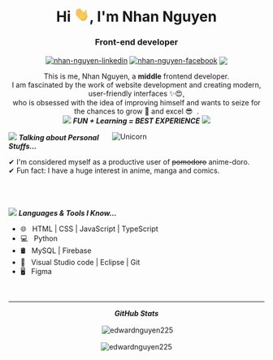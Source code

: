 <h1 align="center">Hi <img src="https://raw.githubusercontent.com/ABSphreak/ABSphreak/master/gifs/Hi.gif" width="30px">, I'm Nhan Nguyen</h1>
<h3 align="center">Front-end developer</h3>
<p align="center">
<a href="https://www.linkedin.com/in/nhan-nguyen-6218b21a7/" target="blank"><img align="center" src="https://img.shields.io/badge/LinkedIn-0077B5?style=for-the-badge&logo=linkedin&logoColor=white" alt="nhan-nguyen-linkedin"/></a>
<a href="https://www.facebook.com/trinhan.vn/" target="blank"><img align="center" src="https://img.shields.io/badge/Facebook-1877F2?style=for-the-badge&logo=facebook&logoColor=white" alt="nhan-nguyen-facebook"/></a>
 <a href = "mailto:trinhan194@gmail.com"><img align="center" src="https://img.shields.io/badge/Gmail-D14836?style=for-the-badge&logo=gmail&logoColor=white"/></a>
</p>

<p align="center">
    This is me, Nhan Nguyen, a <b>middle</b> frontend developer. <br>
    I am fascinated by the work of website development and creating modern, user-friendly interfaces ✨😍,
    <br>who is obsessed with the idea of improving himself and wants to seize for the chances to grow 🚀 and excel 😎 &nbsp.
  <br>
  <img src="https://media.giphy.com/media/VgCDAzcKvsR6OM0uWg/giphy.gif" width="50" /> <b><i>FUN + Learning = BEST EXPERIENCE</i></b> <img src="https://media.giphy.com/media/7j2hfyeVcDtf2/giphy.gif" width="50" />
</p>

<img align="right" width=300px alt="Unicorn" src="https://media.giphy.com/media/3ohs4BSacFKI7A717y/giphy.gif" />

<img src="https://media.giphy.com/media/ObNTw8Uzwy6KQ/giphy.gif" width="30px">&nbsp;**_Talking about Personal Stuffs..._**

✔ I'm considered myself as a productive user of ~~pomodoro~~ anime-doro.<br>
✔ Fun fact: I have a huge interest in anime, manga and comics.<br>

<br><br><br>
<img src="https://media.giphy.com/media/ObNTw8Uzwy6KQ/giphy.gif" width="30px">&nbsp;**_Languages & Tools I Know..._**

- 🌐 &nbsp; HTML | CSS | JavaScript | TypeScript
- 💻 &nbsp; Python
- 🛢 &nbsp; MySQL | Firebase
- 🔧 &nbsp; Visual Studio code | Eclipse | Git
- 🖥 &nbsp; Figma

<br>
<hr>

<p align="center"><i><b>GitHub Stats</b></i></p>
<p align="center">&nbsp;<img align="center" src="https://github-readme-stats.vercel.app/api?username=edwardnguyen225&show_icons=true&locale=en" alt="edwardnguyen225" width="410" /></p>
<p align="center"><img align="center" src="https://github-readme-stats.vercel.app/api/top-langs?username=edwardnguyen225&show_icons=true&locale=en&layout=compact" alt="edwardnguyen225" /></p>
